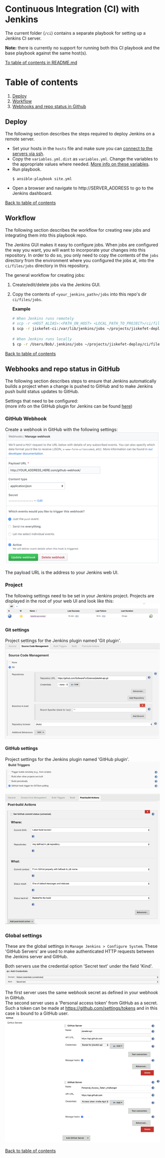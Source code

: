 # Continuous Integration (CI) with Jenkins
The current folder (`/ci`) contains a separate playbook for setting up a Jenkins CI server.
  
**Note:** there is currently no support for running both this CI playbook and the base playbook against the same host(s).

[To table of contents in README.md](../README.md#table-of-contents)


# Table of contents

1. [Deploy](#Deploy)
2. [Workflow](#Workflow)
3. [Webhooks and repo status in Github](#Webhooks-and-repo-status-in-GitHub)

## Deploy
The following section describes the steps required to deploy Jenkins on a remote server.

- Set your hosts in the `hosts` file and make sure you can [connect to the servers via ssh](../docs/setting_up_ssh.md).
- Copy the `variables.yml.dist` as `variables.yml`. Change the variables to the appropriate values where needed. [More info on these variables](roles/geerlingguy.jenkins/README.md).
- Run playbook.
  ```
  $ ansible-playbook site.yml
  ```
- Open a browser and navigate to http://SERVER_ADDRESS to go to the Jenkins dashboard.

[Back to table of contents](#Table-of-contents)


## Workflow
The following section describes the workflow for creating new jobs and integrating them into this playbook repo.

The Jenkins GUI makes it easy to configure jobs. When jobs are configured the way you want, you will want to incorporate your changes into this repository. In order to do so, you only need to copy the contents of the `jobs` directory from the environment where you configured the jobs at, into the `ci/files/jobs` directory in this repository.

The general workflow for creating jobs:

1. Create/edit/delete jobs via the Jenkins GUI.
2. Copy the contents of `<your_jenkins_path>/jobs` into this repo's dir `ci/files/jobs`.
    
    **Example**  
    ```bash
    # When Jenkins runs remotely
    # scp -r <HOST_ALIAS>:<PATH_ON_HOST> <LOCAL_PATH_TO_PROJECT>/ci/files
    $ scp -r jiskefet-ci:/var/lib/jenkins/jobs ~/projects/jiskefet-deploy/ci/files

    # When Jenkins runs locally
    $ cp -r /Users/Bob/.jenkins/jobs ~/projects/jiskefet-deploy/ci/files
    ```

[Back to table of contents](#Table-of-contents)

## Webhooks and repo status in GitHub
The following section describes steps to ensure that Jenkins automatically builds a project when a change is pushed to GitHub and to make Jenkins push build status updates to GitHub.

Settings that need to be configured:  
(more info on the GitHub plugin for Jenkins can be found [here](https://wiki.jenkins.io/display/JENKINS/GitHub+Plugin))

### GitHub Webhook
Create a webhook in GitHub with the following settings:
![webhook-github-example.png could not be found.](../docs/assets/webhook-github-example.png)

The payload URL is the address to your Jenkins web UI.

### Project
The following settings need to be set in your Jenkins project.
Projects are displayed in the root of your web UI and look like this:
![project.png could not be found.](../docs/assets/project-example.png)

#### Git settings
Project settings for the Jenkins plugin named 'Git plugin'.
![git-plugin-example.png could not be found.](../docs/assets/git-plugin-example.png)

#### GitHub settings
Project settings for the Jenkins plugin named 'GitHub plugin'.
![build-triggers-example.png could not be found.](../docs/assets/build-triggers-example.png)

![post-build-example.png could not be found.](../docs/assets/post-build-example.png)

### Global settings
These are the global settings in `Manage Jenkins > Configure System`. These 'GitHub Servers' are used to make authenticated HTTP requests between the Jenkins server and GitHub.

Both servers use the credential option 'Secret text' under the field 'Kind'.
![secret-text-example.png could not be found.](../docs/assets/secret-text-example.png)

The first server uses the same webhook secret as defined in your webhook in GitHub.  
The second server uses a 'Personal access token' from GitHub as a secret. Such a token can be made at https://github.com/settings/tokens and in this case is bound to a GitHub user.
![global-options-example.png could not be found.](../docs/assets/global-options-example.png)

[Back to table of contents](#Table-of-contents)
